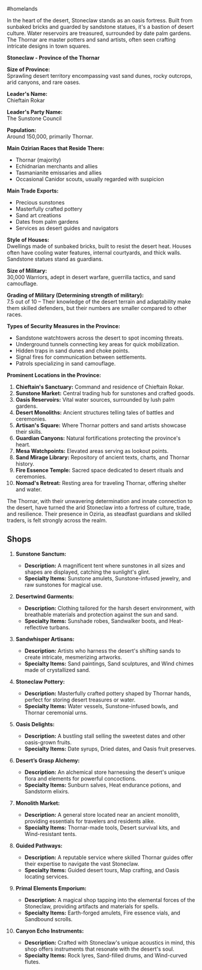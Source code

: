 #homelands 

In the heart of the desert, Stoneclaw stands as an oasis fortress. Built from sunbaked bricks and guarded by sandstone statues, it's a bastion of desert culture. Water reservoirs are treasured, surrounded by date palm gardens. The Thornar are master potters and sand artists, often seen crafting intricate designs in town squares.

**Stoneclaw - Province of the Thornar**

**Size of Province:**  
Sprawling desert territory encompassing vast sand dunes, rocky outcrops, arid canyons, and rare oases.

**Leader's Name:**  
Chieftain Rokar

**Leader's Party Name:**  
The Sunstone Council

**Population:**  
Around 150,000, primarily Thornar.

**Main Ozirian Races that Reside There:**  
- Thornar (majority)
- Echidnarian merchants and allies
- Tasmanianite emissaries and allies
- Occasional Canidor scouts, usually regarded with suspicion

**Main Trade Exports:**  
- Precious sunstones
- Masterfully crafted pottery
- Sand art creations
- Dates from palm gardens
- Services as desert guides and navigators

**Style of Houses:**  
Dwellings made of sunbaked bricks, built to resist the desert heat. Houses often have cooling water features, internal courtyards, and thick walls. Sandstone statues stand as guardians.

**Size of Military:**  
30,000 Warriors, adept in desert warfare, guerrilla tactics, and sand camouflage.

**Grading of Military (Determining strength of military):**  
7.5 out of 10 – Their knowledge of the desert terrain and adaptability make them skilled defenders, but their numbers are smaller compared to other races.

**Types of Security Measures in the Province:**  
- Sandstone watchtowers across the desert to spot incoming threats.
- Underground tunnels connecting key areas for quick mobilization.
- Hidden traps in sand dunes and choke points.
- Signal fires for communication between settlements.
- Patrols specializing in sand camouflage.

**Prominent Locations in the Province:**  
1. **Chieftain's Sanctuary:** Command and residence of Chieftain Rokar.
2. **Sunstone Market:** Central trading hub for sunstones and crafted goods.
3. **Oasis Reservoirs:** Vital water sources, surrounded by lush palm gardens.
4. **Desert Monoliths:** Ancient structures telling tales of battles and ceremonies.
5. **Artisan's Square:** Where Thornar potters and sand artists showcase their skills.
6. **Guardian Canyons:** Natural fortifications protecting the province's heart.
7. **Mesa Watchpoints:** Elevated areas serving as lookout points.
8. **Sand Mirage Library:** Repository of ancient texts, charts, and Thornar history.
9. **Fire Essence Temple:** Sacred space dedicated to desert rituals and ceremonies.
10. **Nomad's Retreat:** Resting area for traveling Thornar, offering shelter and water.

The Thornar, with their unwavering determination and innate connection to the desert, have turned the arid Stoneclaw into a fortress of culture, trade, and resilience. Their presence in Oziria, as steadfast guardians and skilled traders, is felt strongly across the realm.

## Shops

1. **Sunstone Sanctum:**
    
    - **Description:** A magnificent tent where sunstones in all sizes and shapes are displayed, catching the sunlight's glint.
    - **Specialty Items:** Sunstone amulets, Sunstone-infused jewelry, and raw sunstones for magical use.
      
2. **Desertwind Garments:**
    
    - **Description:** Clothing tailored for the harsh desert environment, with breathable materials and protection against the sun and sand.
    - **Specialty Items:** Sunshade robes, Sandwalker boots, and Heat-reflective turbans.
      
3. **Sandwhisper Artisans:**
    
    - **Description:** Artists who harness the desert's shifting sands to create intricate, mesmerizing artworks.
    - **Specialty Items:** Sand paintings, Sand sculptures, and Wind chimes made of crystallized sand.
      
4. **Stoneclaw Pottery:**
    
    - **Description:** Masterfully crafted pottery shaped by Thornar hands, perfect for storing desert treasures or water.
    - **Specialty Items:** Water vessels, Sunstone-infused bowls, and Thornar ceremonial urns.
      
5. **Oasis Delights:**
    
    - **Description:** A bustling stall selling the sweetest dates and other oasis-grown fruits.
    - **Specialty Items:** Date syrups, Dried dates, and Oasis fruit preserves.
      
6. **Desert’s Grasp Alchemy:**
    
    - **Description:** An alchemical store harnessing the desert's unique flora and elements for powerful concoctions.
    - **Specialty Items:** Sunburn salves, Heat endurance potions, and Sandstorm elixirs.
      
7. **Monolith Market:**
    
    - **Description:** A general store located near an ancient monolith, providing essentials for travelers and residents alike.
    - **Specialty Items:** Thornar-made tools, Desert survival kits, and Wind-resistant tents.
      
8. **Guided Pathways:**
    
    - **Description:** A reputable service where skilled Thornar guides offer their expertise to navigate the vast Stoneclaw.
    - **Specialty Items:** Guided desert tours, Map crafting, and Oasis locating services.
      
9. **Primal Elements Emporium:**
    
    - **Description:** A magical shop tapping into the elemental forces of the Stoneclaw, providing artifacts and materials for spells.
    - **Specialty Items:** Earth-forged amulets, Fire essence vials, and Sandbound scrolls.
10. **Canyon Echo Instruments:**
    
    - **Description:** Crafted with Stoneclaw's unique acoustics in mind, this shop offers instruments that resonate with the desert's soul.
    - **Specialty Items:** Rock lyres, Sand-filled drums, and Wind-curved flutes.
      

